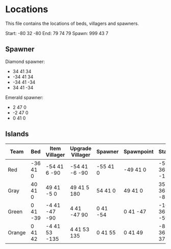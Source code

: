 # Locations

This file contains the locations of beds, villagers and spawners.

Start: -80 32 -80 End: 79 74 79 Spawn: 999 43 7

## Spawner

Diamond spawner:

- 34 41 34
- -34 41 34
- -34 41 -34
- 34 41 -34

Emerald spawner:

- 2 47 0
- -2 47 0
- 0 41 0

## Islands

| Team   | Bed      | Item Villager | Upgrade Villager | Spawner  | Spawnpoint | Start      | End       |
|--------|----------|---------------|------------------|----------|------------|------------|-----------|
| Red    | -36 41 0 | -54 41 6 -90  | -54 41 -6 -90    | -55 41 0 | -49 41 0   | -59 36 -11 | -31 51 11 |
| Gray   | 40 41 0  | 49 41 -5 0    | 49 41 5 180      | 54 41 0  | 49 41 0    | 35 36 -8   | 58 49 8   |
| Green  | 0 41 -39 | -4 41 -47 -90 | 4 41 -47 90      | 0 41 -54 | 0 41 -47   | -10 36 -59 | 10 53 -35 |
| Orange | 0 41 42  | -4 41 53 -135 | 4 41 53 135      | 0 41 55  | 0 41 49    | -8 36 37   | 8 49 60   |